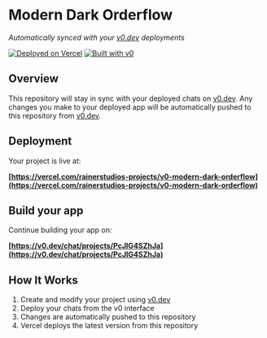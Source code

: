 # Modern Dark Orderflow

*Automatically synced with your [v0.dev](https://v0.dev) deployments*

[![Deployed on Vercel](https://img.shields.io/badge/Deployed%20on-Vercel-black?style=for-the-badge&logo=vercel)](https://vercel.com/rainerstudios-projects/v0-modern-dark-orderflow)
[![Built with v0](https://img.shields.io/badge/Built%20with-v0.dev-black?style=for-the-badge)](https://v0.dev/chat/projects/PcJIG4SZhJa)

## Overview

This repository will stay in sync with your deployed chats on [v0.dev](https://v0.dev).
Any changes you make to your deployed app will be automatically pushed to this repository from [v0.dev](https://v0.dev).

## Deployment

Your project is live at:

**[https://vercel.com/rainerstudios-projects/v0-modern-dark-orderflow](https://vercel.com/rainerstudios-projects/v0-modern-dark-orderflow)**

## Build your app

Continue building your app on:

**[https://v0.dev/chat/projects/PcJIG4SZhJa](https://v0.dev/chat/projects/PcJIG4SZhJa)**

## How It Works

1. Create and modify your project using [v0.dev](https://v0.dev)
2. Deploy your chats from the v0 interface
3. Changes are automatically pushed to this repository
4. Vercel deploys the latest version from this repository